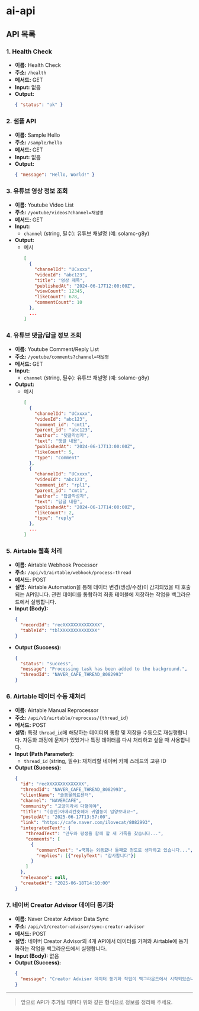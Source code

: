 # ai-api

## API 목록

### 1. Health Check
- **이름:** Health Check
- **주소:** `/health`
- **메서드:** GET
- **Input:** 없음
- **Output:**
  ```json
  { "status": "ok" }
  ```

### 2. 샘플 API
- **이름:** Sample Hello
- **주소:** `/sample/hello`
- **메서드:** GET
- **Input:** 없음
- **Output:**
  ```json
  { "message": "Hello, World!" }
  ```

### 3. 유튜브 영상 정보 조회
- **이름:** Youtube Video List
- **주소:** `/youtube/videos?channel=채널명`
- **메서드:** GET
- **Input:**
  - `channel` (string, 필수): 유튜브 채널명 (예: solamc-g8y)
- **Output:**
  - 예시
    ```json
    [
      {
        "channelId": "UCxxxx",
        "videoId": "abc123",
        "title": "영상 제목",
        "publishedAt": "2024-06-17T12:00:00Z",
        "viewCount": 12345,
        "likeCount": 678,
        "commentCount": 10
      },
      ...
    ]
    ```

### 4. 유튜브 댓글/답글 정보 조회
- **이름:** Youtube Comment/Reply List
- **주소:** `/youtube/comments?channel=채널명`
- **메서드:** GET
- **Input:**
  - `channel` (string, 필수): 유튜브 채널명 (예: solamc-g8y)
- **Output:**
  - 예시
    ```json
    [
      {
        "channelId": "UCxxxx",
        "videoId": "abc123",
        "comment_id": "cmt1",
        "parent_id": "abc123",
        "author": "댓글작성자",
        "text": "댓글 내용",
        "publishedAt": "2024-06-17T13:00:00Z",
        "likeCount": 5,
        "type": "comment"
      },
      {
        "channelId": "UCxxxx",
        "videoId": "abc123",
        "comment_id": "rpl1",
        "parent_id": "cmt1",
        "author": "답글작성자",
        "text": "답글 내용",
        "publishedAt": "2024-06-17T14:00:00Z",
        "likeCount": 2,
        "type": "reply"
      },
      ...
    ]
    ```

### 5. Airtable 웹훅 처리
- **이름:** Airtable Webhook Processor
- **주소:** `/api/v1/airtable/webhook/process-thread`
- **메서드:** POST
- **설명:** Airtable Automation을 통해 데이터 변경(생성/수정)이 감지되었을 때 호출되는 API입니다. 관련 데이터를 통합하여 최종 테이블에 저장하는 작업을 백그라운드에서 실행합니다.
- **Input (Body):**
  ```json
  {
    "recordId": "recXXXXXXXXXXXXXX",
    "tableId": "tblXXXXXXXXXXXXXX"
  }
  ```
- **Output (Success):**
  ```json
  {
    "status": "success",
    "message": "Processing task has been added to the background.",
    "threadId": "NAVER_CAFE_THREAD_8082993"
  }
  ```

### 6. Airtable 데이터 수동 재처리
- **이름:** Airtable Manual Reprocessor
- **주소:** `/api/v1/airtable/reprocess/{thread_id}`
- **메서드:** POST
- **설명:** 특정 `thread_id`에 해당하는 데이터의 통합 및 저장을 수동으로 재실행합니다. 자동화 과정에 문제가 있었거나 특정 데이터를 다시 처리하고 싶을 때 사용합니다.
- **Input (Path Parameter):**
  - `thread_id` (string, 필수): 재처리할 네이버 카페 스레드의 고유 ID
- **Output (Success):**
  ```json
  {
    "id": "recXXXXXXXXXXXXXX",
    "threadId": "NAVER_CAFE_THREAD_8082993",
    "clientName": "솔동물의료센터",
    "channel": "NAVERCAFE",
    "community": "고양이라서 다행이야",
    "title": "(승인)아메리칸숏헤어 귀염둥이 입양보내요~",
    "postedAt": "2025-06-17T13:57:00",
    "link": "https://cafe.naver.com/ilovecat/8082993",
    "integratedText": {
      "threadText": "만두와 평생을 함께 할 새 가족을 찾습니다...",
      "comments": [
        {
          "commentText": "★국희는 외동묘나 둘째묘 정도로 생각하고 있습니다...",
          "replies": [{"replyText": "감사합니다"}]
        }
      ]
    },
    "relevance": null,
    "createdAt": "2025-06-18T14:10:00"
  }
  ```

### 7. 네이버 Creator Advisor 데이터 동기화
- **이름:** Naver Creator Advisor Data Sync
- **주소:** `/api/v1/creator-advisor/sync-creator-advisor`
- **메서드:** POST
- **설명:** 네이버 Creator Advisor의 4개 API에서 데이터를 가져와 Airtable에 동기화하는 작업을 백그라운드에서 실행합니다.
- **Input (Body):** 없음
- **Output (Success):**
  ```json
  {
    "message": "Creator Advisor 데이터 동기화 작업이 백그라운드에서 시작되었습니다."
  }
  ```

---

> 앞으로 API가 추가될 때마다 위와 같은 형식으로 정보를 정리해 주세요.
